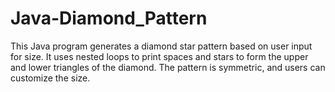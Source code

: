 # Java-Diamond_Pattern
This Java program generates a diamond star pattern based on user input for size. It uses nested loops to print spaces and stars to form the upper and lower triangles of the diamond. The pattern is symmetric, and users can customize the size.
